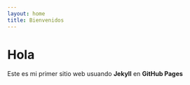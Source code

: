 ```yaml
---
layout: home
title: Bienvenidos
---
```

# Hola 
Este es mi primer sitio web usuando **Jekyll** en **GitHub Pages**
